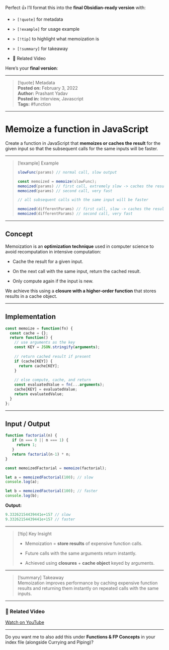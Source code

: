 Perfect 👍 I’ll format this into the **final Obsidian-ready version** with:

- `> [!quote]` for metadata
    
- `> [!example]` for usage example
    
- `> [!tip]` to highlight what memoization is
    
- `> [!summary]` for takeaway
    
- 🎥 Related Video
    

Here’s your **final version**:

---

> [!quote] Metadata  
> **Posted on:** February 3, 2022  
> **Author:** Prashant Yadav  
> **Posted in:** Interview, Javascript  
> **Tags:** #function

---

# Memoize a function in JavaScript

Create a function in JavaScript that **memoizes or caches the result** for the given input so that the subsequent calls for the same inputs will be faster.

---

> [!example] Example
> 
> ```javascript
> slowFunc(params) // normal call, slow output
> 
> const memoized = memoize(slowFunc);
> memoized(params) // first call, extremely slow -> caches the result
> memoized(params) // second call, very fast
> 
> // all subsequent calls with the same input will be faster
> 
> memoized(differentParams) // first call, slow -> caches the result
> memoized(differentParams) // second call, very fast
> ```

---

## Concept

Memoization is an **optimization technique** used in computer science to avoid recomputation in intensive computation:

- Cache the result for a given input.
    
- On the next call with the same input, return the cached result.
    
- Only compute again if the input is new.
    

We achieve this using a **closure with a higher-order function** that stores results in a cache object.

---

## Implementation

```javascript
const memoize = function(fn) {
  const cache = {};
  return function() {
    // use arguments as the key
    const KEY = JSON.stringify(arguments);
    
    // return cached result if present
    if (cache[KEY]) {
      return cache[KEY];
    }
    
    // else compute, cache, and return
    const evaluatedValue = fn(...arguments);
    cache[KEY] = evaluatedValue;
    return evaluatedValue;
  }
};
```

---

## Input / Output

```javascript
function factorial(n) {
   if (n === 0 || n === 1) {
     return 1;
   }
   return factorial(n-1) * n; 
}

const memoizedFactorial = memoize(factorial);

let a = memoizedFactorial(100); // slow
console.log(a);

let b = memoizedFactorial(100); // faster
console.log(b);
```

**Output:**

```javascript
9.33262154439441e+157 // slow
9.33262154439441e+157 // faster
```

---

> [!tip] Key Insight
> 
> - Memoization = **store results** of expensive function calls.
>     
> - Future calls with the same arguments return instantly.
>     
> - Achieved using **closures** + **cache object** keyed by arguments.
>     

---

> [!summary] Takeaway  
> Memoization improves performance by caching expensive function results and returning them instantly on repeated calls with the same inputs.

---

### 🎥 Related Video

[Watch on YouTube](https://youtu.be/ktL5L2DnYYg)

---

Do you want me to also add this under **Functions & FP Concepts** in your index file (alongside Currying and Piping)?